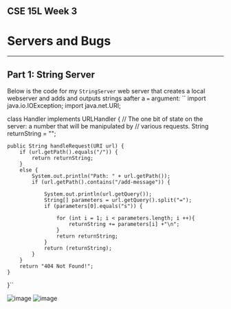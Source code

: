 ## CSE 15L Week 3
# Servers and Bugs
---

## Part 1: String Server
Below is the code for my `StringServer` web server that creates a local webserver and adds and outputs strings aafter a `=` argument:
``
import java.io.IOException;
import java.net.URI;

class Handler implements URLHandler {
    // The one bit of state on the server: a number that will be manipulated by
    // various requests.
    String returnString = "";


    public String handleRequest(URI url) {
        if (url.getPath().equals("/")) {
            return returnString;
        }
        else {
            System.out.println("Path: " + url.getPath());
            if (url.getPath().contains("/add-message")) {
                
                System.out.println(url.getQuery());
                String[] parameters = url.getQuery().split("=");
                if (parameters[0].equals("s")) {
                    
                    for (int i = 1; i < parameters.length; i ++){
                        returnString += parameters[i] +"\n";
                    }
                    return returnString;
                }
                return (returnString);
            }
        }
        return "404 Not Found!";
    }
}``




![image](https://user-images.githubusercontent.com/122484639/215359935-aad0828f-078b-4de3-9d15-843254a26bd2.png)
![image](https://user-images.githubusercontent.com/122484639/215359952-5ce1e7ce-48bf-4e85-ac5a-1cfe57ffcdee.png)
